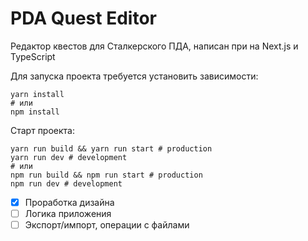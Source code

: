 # PDA Quest Editor
Редактор квестов для Сталкерского ПДА, написан при на Next.js и TypeScript

Для запуска проекта требуется установить зависимости:
```shell
yarn install
# или
npm install
```
Старт проекта:
```shell
yarn run build && yarn run start # production
yarn run dev # development
# или 
npm run build && npm run start # production
npm run dev # development
```

- [x] Проработка дизайна
- [ ] Логика приложения
- [ ] Экспорт/импорт, операции с файлами
